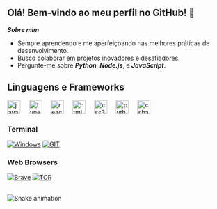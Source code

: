 ## Olá! Bem-vindo ao meu perfil no GitHub! 👋

***Sobre mim***

* Sempre aprendendo e me aperfeiçoando nas melhores práticas de desenvolvimento.
* Busco colaborar em projetos inovadores e desafiadores.
* Pergunte-me sobre ***Python***, ***Node.js***, e ***JavaScript***.

## Linguagens e Frameworks
<div align="left">
  <img src="https://cdn.jsdelivr.net/gh/devicons/devicon/icons/javascript/javascript-original.svg" height="30" alt="javascript logo"  />
  <img width="12" />
  <img src="https://cdn.jsdelivr.net/gh/devicons/devicon/icons/typescript/typescript-original.svg" height="30" alt="typescript logo"  />
  <img width="12" />
  <img src="https://cdn.jsdelivr.net/gh/devicons/devicon/icons/react/react-original.svg" height="30" alt="react logo"  />
  <img width="12" />
  <img src="https://cdn.jsdelivr.net/gh/devicons/devicon/icons/html5/html5-original.svg" height="30" alt="html5 logo"  />
  <img width="12" />
  <img src="https://cdn.jsdelivr.net/gh/devicons/devicon/icons/css3/css3-original.svg" height="30" alt="css3 logo"  />
  <img width="12" />
  <img src="https://cdn.jsdelivr.net/gh/devicons/devicon/icons/python/python-original.svg" height="30" alt="python logo"  />
  <img width="12" />
  <img src="https://cdn.jsdelivr.net/gh/devicons/devicon/icons/csharp/csharp-original.svg" height="30" alt="csharp logo"  />
</div>

### Terminal 

[![Windows](https://img.shields.io/badge/windows%20terminal-4D4D4D?style=for-the-badge&logo=windows%20terminal&logoColor=white)](https://github.com/kurtzthereal/KurtzTheReal/edit/main/README.md)
[![GIT](https://img.shields.io/badge/GIT-E44C30?style=for-the-badge&logo=git&logoColor=white)](https://github.com/kurtzthereal/KurtzTheReal/edit/main/README.md)

### Web Browsers

[![Brave](https://img.shields.io/badge/Brave-FF1B2D?style=for-the-badge&logo=Brave&logoColor=white)](https://github.com/kurtzthereal/KurtzTheReal/edit/main/README.md)
[![TOR](https://img.shields.io/badge/Tor_Browser-7D4698?style=for-the-badge&logo=Tor-Browser&logoColor=white)](https://github.com/kurtzthereal/KurtzTheReal/edit/main/README.md)




<br clear="both">

<img src="https://raw.githubusercontent.com/zThiagoR/zThiagoR/output/github-contribution-grid-snake.svg" alt="Snake animation" />

###
